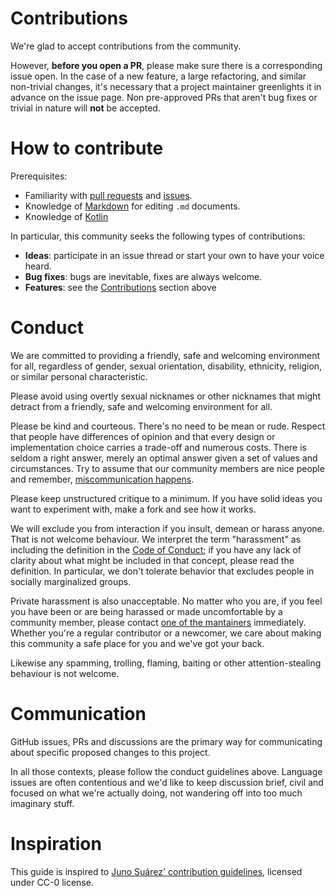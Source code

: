 # Contributions

We're glad to accept contributions from the community.

However, **before you open a PR**, please make sure there is a corresponding issue open.
In the case of a new feature, a large refactoring, and similar non-trivial changes, it's necessary that a project maintainer greenlights it
in advance on the issue page. Non pre-approved PRs that aren't bug fixes or trivial in nature will **not** be accepted.

# How to contribute

Prerequisites:

- Familiarity with [pull requests](https://help.github.com/articles/using-pull-requests) and [issues](https://guides.github.com/features/issues/).
- Knowledge of [Markdown](https://help.github.com/articles/markdown-basics/) for editing `.md` documents.
- Knowledge of [Kotlin](https://kotlinlang.org)

In particular, this community seeks the following types of contributions:

- **Ideas**: participate in an issue thread or start your own to have your voice heard.
- **Bug fixes**: bugs are inevitable, fixes are always welcome.
- **Features**: see the [Contributions](#contributions) section above

# Conduct

We are committed to providing a friendly, safe and welcoming environment for
all, regardless of gender, sexual orientation, disability, ethnicity, religion,
or similar personal characteristic.

Please avoid using overtly sexual nicknames or other nicknames that
might detract from a friendly, safe and welcoming environment for all.

Please be kind and courteous. There's no need to be mean or rude.
Respect that people have differences of opinion and that every design or
implementation choice carries a trade-off and numerous costs. There is seldom
a right answer, merely an optimal answer given a set of values and
circumstances. Try to assume that our community members are nice people
and remember, [miscommunication happens](https://hiddenbrain.org/podcast/why-conversations-go-wrong/).

Please keep unstructured critique to a minimum. If you have solid ideas you
want to experiment with, make a fork and see how it works.

We will exclude you from interaction if you insult, demean or harass anyone.
That is not welcome behaviour. We interpret the term "harassment" as
including the definition in the [Code of Conduct](CODE_OF_CONDUCT.md);
if you have any lack of clarity about what might be included in that concept,
please read the definition. In particular, we don't tolerate behavior that
excludes people in socially marginalized groups.

Private harassment is also unacceptable. No matter who you are, if you feel
you have been or are being harassed or made uncomfortable by a community
member, please contact [one of the mantainers](https://github.com/JetBrains/jewel/graphs/contributors)
immediately.
Whether you're a regular contributor or a newcomer, we care about
making this community a safe place for you and we've got your back.

Likewise any spamming, trolling, flaming, baiting or other attention-stealing
behaviour is not welcome.

# Communication

GitHub issues, PRs and discussions are the primary way for communicating about specific proposed
changes to this project.

In all those contexts, please follow the conduct guidelines above. Language issues
are often contentious and we'd like to keep discussion brief, civil and focused
on what we're actually doing, not wandering off into too much imaginary stuff.

# Inspiration

This guide is inspired to [Juno Suárez' contribution guidelines](https://github.com/junosuarez/CONTRIBUTING.md/blob/master/CONTRIBUTING.md),
licensed under CC-0 license.
